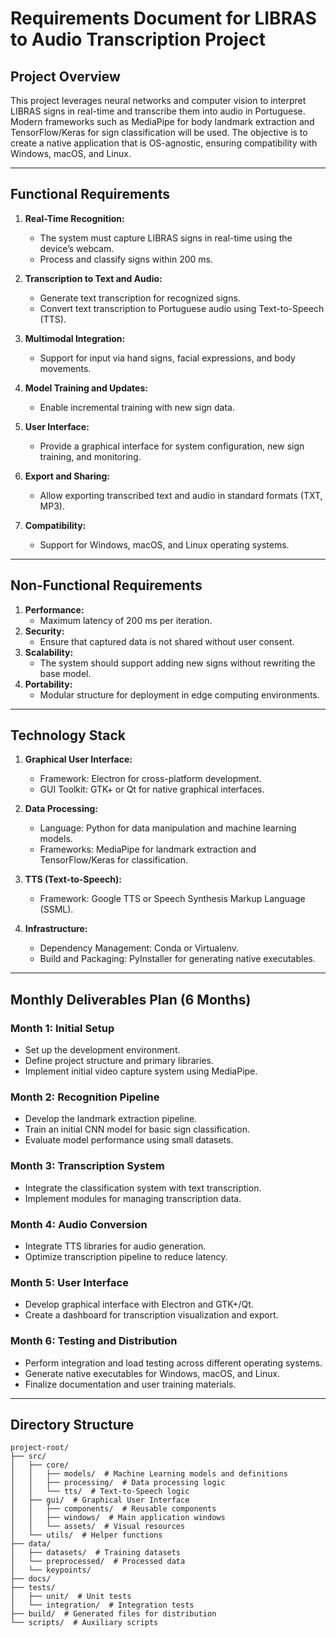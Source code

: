 
# Requirements Document for LIBRAS to Audio Transcription Project

## Project Overview
This project leverages neural networks and computer vision to interpret LIBRAS signs in real-time and transcribe them into audio in Portuguese. Modern frameworks such as MediaPipe for body landmark extraction and TensorFlow/Keras for sign classification will be used. The objective is to create a native application that is OS-agnostic, ensuring compatibility with Windows, macOS, and Linux.

---

## Functional Requirements
1. **Real-Time Recognition:**
   - The system must capture LIBRAS signs in real-time using the device’s webcam.
   - Process and classify signs within 200 ms.

2. **Transcription to Text and Audio:**
   - Generate text transcription for recognized signs.
   - Convert text transcription to Portuguese audio using Text-to-Speech (TTS).

3. **Multimodal Integration:**
   - Support for input via hand signs, facial expressions, and body movements.

4. **Model Training and Updates:**
   - Enable incremental training with new sign data.

5. **User Interface:**
   - Provide a graphical interface for system configuration, new sign training, and monitoring.

6. **Export and Sharing:**
   - Allow exporting transcribed text and audio in standard formats (TXT, MP3).

7. **Compatibility:**
   - Support for Windows, macOS, and Linux operating systems.

---

## Non-Functional Requirements
1. **Performance:**
   - Maximum latency of 200 ms per iteration.
2. **Security:**
   - Ensure that captured data is not shared without user consent.
3. **Scalability:**
   - The system should support adding new signs without rewriting the base model.
4. **Portability:**
   - Modular structure for deployment in edge computing environments.

---

## Technology Stack

1. **Graphical User Interface:**
   - Framework: Electron for cross-platform development.
   - GUI Toolkit: GTK+ or Qt for native graphical interfaces.

2. **Data Processing:**
   - Language: Python for data manipulation and machine learning models.
   - Frameworks: MediaPipe for landmark extraction and TensorFlow/Keras for classification.

3. **TTS (Text-to-Speech):**
   - Framework: Google TTS or Speech Synthesis Markup Language (SSML).

4. **Infrastructure:**
   - Dependency Management: Conda or Virtualenv.
   - Build and Packaging: PyInstaller for generating native executables.

---

## Monthly Deliverables Plan (6 Months)

### Month 1: Initial Setup
- Set up the development environment.
- Define project structure and primary libraries.
- Implement initial video capture system using MediaPipe.

### Month 2: Recognition Pipeline
- Develop the landmark extraction pipeline.
- Train an initial CNN model for basic sign classification.
- Evaluate model performance using small datasets.

### Month 3: Transcription System
- Integrate the classification system with text transcription.
- Implement modules for managing transcription data.

### Month 4: Audio Conversion
- Integrate TTS libraries for audio generation.
- Optimize transcription pipeline to reduce latency.

### Month 5: User Interface
- Develop graphical interface with Electron and GTK+/Qt.
- Create a dashboard for transcription visualization and export.

### Month 6: Testing and Distribution
- Perform integration and load testing across different operating systems.
- Generate native executables for Windows, macOS, and Linux.
- Finalize documentation and user training materials.

---

## Directory Structure

```
project-root/
├── src/
│   ├── core/
│   │   ├── models/  # Machine Learning models and definitions
│   │   ├── processing/  # Data processing logic
│   │   └── tts/  # Text-to-Speech logic
│   ├── gui/  # Graphical User Interface
│   │   ├── components/  # Reusable components
│   │   ├── windows/  # Main application windows
│   │   └── assets/  # Visual resources
│   └── utils/  # Helper functions
├── data/
│   ├── datasets/  # Training datasets
│   └── preprocessed/  # Processed data
│   └── keypoints/
├── docs/
├── tests/
│   ├── unit/  # Unit tests
│   └── integration/  # Integration tests
├── build/  # Generated files for distribution
└── scripts/  # Auxiliary scripts
```

